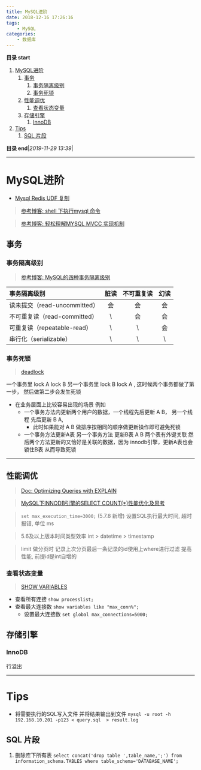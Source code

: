```yaml
---
title: MySQL进阶
date: 2018-12-16 17:26:16
tags: 
    - MySQL
categories: 
    - 数据库
---
```


**目录 start**
 
1. [MySQL进阶](#mysql进阶)
    1. [事务](#事务)
        1. [事务隔离级别](#事务隔离级别)
        1. [事务死锁](#事务死锁)
    1. [性能调优](#性能调优)
        1. [查看状态变量](#查看状态变量)
    1. [存储引擎](#存储引擎)
        1. [InnoDB](#innodb)
1. [Tips](#tips)
    1. [SQL 片段](#sql-片段)

**目录 end**|_2019-11-29 13:39_|
****************************************
# MySQL进阶

- [Mysql Redis UDF 复制](http://www.cnblogs.com/zhxilin/archive/2016/09/30/5923671.html)

> [参考博客: shell 下执行mysql 命令](http://www.cnblogs.com/wangkangluo1/archive/2012/04/27/2472898.html)

> [参考博客: 轻松理解MYSQL MVCC 实现机制](https://blog.csdn.net/whoamiyang/article/details/51901888#commentBox)  

## 事务
### 事务隔离级别
> [参考博客: MySQL的四种事务隔离级别](https://www.cnblogs.com/huanongying/p/7021555.html)  

| 事务隔离级别 | 脏读 | 不可重复读 | 幻读
|:---|:---:|:---:|:---:|
| 读未提交（read-uncommitted） | 会 | 会 | 会
| 不可重复读（read-committed） | \ | 会 | 会
| 可重复读（repeatable-read）  | \ | \ | 会
| 串行化（serializable） 	   | \ | \ | \ 

### 事务死锁

> [deadlock](https://stackoverflow.com/questions/2332768/how-to-avoid-mysql-deadlock-found-when-trying-to-get-lock-try-restarting-trans)

一个事务里 lock A lock B 另一个事务里 lock B lock A , 这时候两个事务都做了第一步， 然后做第二步会发生死锁

- 在业务层面上比较容易出现的场景 例如
    - 一个事务方法内更新两个用户的数据，一个线程先后更新 A B， 另一个线程 先后更新 B A, 
        - 此时如果能对 A B 做排序按相同的顺序做更新操作即可避免死锁
    - 一个事务方法更新A表 另一个事务方法 更新B表 A B 两个表有外键关联 然后两个方法更新的又恰好是关联的数据，因为 innodb引擎，更新A表也会锁住B表 从而导致死锁

************************

## 性能调优
> [Doc: Optimizing Queries with EXPLAIN](https://dev.mysql.com/doc/refman/5.7/en/using-explain.html)

> [MySQL下INNODB引擎的SELECT COUNT(*)性能优化及思考](http://www.piaoyi.org/database/MySQL-INNODB-SELECT-COUNT.html)

> `set max_execution_time=3000;` (5.7.8 新增) 设置SQL执行最大时间, 超时报错, 单位 ms

> 5.6及以上版本时间类型效率 int > datetime > timestamp

> limit 做分页时 记录上次分页最后一条记录的id使用上where进行过滤 提高性能, 前提id是int自增的

### 查看状态变量
> [ SHOW VARIABLES](https://dev.mysql.com/doc/refman/5.7/en/show-variables.html)  

- 查看所有连接 `show processlist;`
- 查看最大连接数 `show variables like "max_conn%";`
    - 设置最大连接数 `set global max_connections=5000;`

## 存储引擎
### InnoDB
行溢出

*****************************

# Tips
- 将需要执行的SQL写入文件 并将结果输出到文件 `mysql -u root -h 192.168.10.201 -p123 < query.sql  > result.log`

## SQL 片段

1. 删除库下所有表 `select concat('drop table ',table_name,';') from information_schema.TABLES where table_schema='DATABASE_NAME';`
